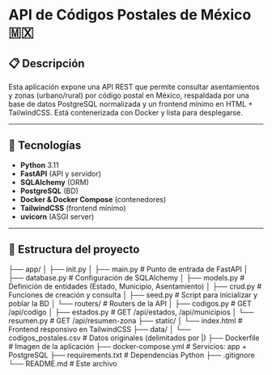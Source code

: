 # API de Códigos Postales de México 🇲🇽

## 📋 Descripción  
Esta aplicación expone una API REST que permite consultar asentamientos y zonas (urbano/rural) por código postal en México, respaldada por una base de datos PostgreSQL normalizada y un frontend mínimo en HTML + TailwindCSS. Está contenerizada con Docker y lista para desplegarse.

---

## 🚀 Tecnologías  
- **Python** 3.11  
- **FastAPI** (API y servidor)  
- **SQLAlchemy** (ORM)  
- **PostgreSQL** (BD)  
- **Docker & Docker Compose** (contenedores)  
- **TailwindCSS** (frontend mínimo)  
- **uvicorn** (ASGI server)

---

## 📂 Estructura del proyecto  

├── app/
│ ├── init.py
│ ├── main.py # Punto de entrada de FastAPI
│ ├── database.py # Configuración de SQLAlchemy
│ ├── models.py # Definición de entidades (Estado, Municipio, Asentamiento)
│ ├── crud.py # Funciones de creación y consulta
│ ├── seed.py # Script para inicializar y poblar la BD
│ └── routers/ # Routers de la API
│ ├── codigos.py # GET /api/codigo
│ ├── estados.py # GET /api/estados, /api/municipios
│ └── resumen.py # GET /api/resumen-zona
├── static/
│ └── index.html # Frontend responsivo en TailwindCSS
├── data/
│ └── codigos_postales.csv # Datos originales (delimitados por |)
├── Dockerfile # Imagen de la aplicación
├── docker-compose.yml # Servicios: app + PostgreSQL
├── requirements.txt # Dependencias Python
├── .gitignore
└── README.md # Este archivo

